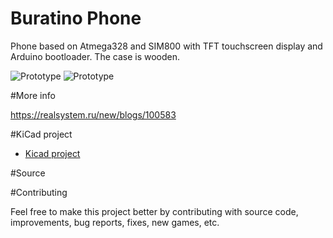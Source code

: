 # Buratino Phone
Phone based on Atmega328 and SIM800 with TFT touchscreen display and Arduino bootloader. The case is wooden.

![Prototype](https://realsystem.ru/new/sites/default/files/imagecache/product/img_20190531_194437.jpg)
![Prototype](https://realsystem.ru/new/sites/default/files/imagecache/galleryformatter_slide/img_20190523_203713.jpg)

#More info

https://realsystem.ru/new/blogs/100583

#KiCad project

- [Kicad project](KiCad/)

#Source


#Contributing

Feel free to make this project better by contributing with source code, improvements, bug reports, fixes, new games, etc.
